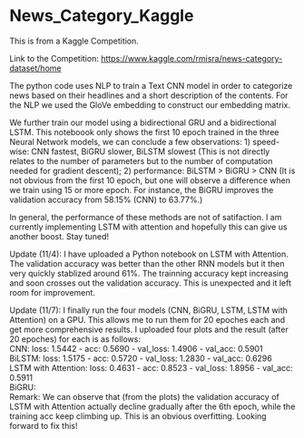 # News_Category_Kaggle
This is from a Kaggle Competition. 

Link to the Competition: https://www.kaggle.com/rmisra/news-category-dataset/home

The python code uses NLP to train a Text CNN model in order to categorize news based on their headlines and a short description of the contents. For the NLP we used the GloVe embedding to construct our embedding matrix.

We further train our model using a bidirectional GRU and a bidirectional LSTM. This noteboook only shows the first 10 epoch trained in the three Neural Network models, we can conclude a few observations: 1) speed-wise: CNN fastest, BiGRU slower, BiLSTM slowest (This is not directly relates to the number of parameters but to the number of computation needed for gradient descent); 2) performance: BiLSTM > BiGRU > CNN (It is not obvious from the first 10 epoch, but one will observe a difference when we train using 15 or more epoch. For instance, the BiGRU improves the validation accuracy from 58.15% (CNN) to 63.77%.)

In general, the performance of these methods are not of satifaction. I am currently implementing LSTM with attention and hopefully this can give us another boost. Stay tuned!

Update (11/4): I have uploaded a Python notebook on LSTM with Attention. The validation accuracy was better than the other RNN models but it then very quickly stablized around 61%. The trainning accuracy kept increasing and soon crosses out the validation accuracy. This is unexpected and it left room for improvement.

Update (11/7): I finally run the four models (CNN, BiGRU, LSTM, LSTM with Attention) on a GPU. This allows me to run them for 20 epoches each and get more comprehensive results. I uploaded four plots and the result (after 20 epoches) for each is as follows: <br>
CNN:                 loss: 1.5442 - acc: 0.5690 - val_loss: 1.4906 - val_acc: 0.5901 <br>
BiLSTM:              loss: 1.5175 - acc: 0.5720 - val_loss: 1.2830 - val_acc: 0.6296 <br>
LSTM with Attention: loss: 0.4631 - acc: 0.8523 - val_loss: 1.8956 - val_acc: 0.5911 <br>
BiGRU:               <br>
Remark: We can observe that (from the plots) the validation accuracy of LSTM with Attention actually decline gradually after the 6th epoch, while the training acc keep climbing up. This is an obvious overfitting. Looking forward to fix this!
